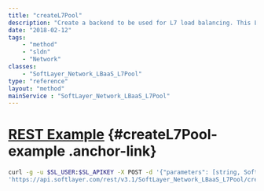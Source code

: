 ```yaml
---
title: "createL7Pool"
description: "Create a backend to be used for L7 load balancing. This L7 pool has backend protocol, L7 members, L7 health monitor and session affinity. L7 pool is associated with L7 policies. "
date: "2018-02-12"
tags:
    - "method"
    - "sldn"
    - "Network"
classes:
    - "SoftLayer_Network_LBaaS_L7Pool"
type: "reference"
layout: "method"
mainService : "SoftLayer_Network_LBaaS_L7Pool"
---
```


# [REST Example](#createL7Pool-example) <a href="/article/rest/"><i class="fas fa-question"></i></a> {#createL7Pool-example .anchor-link} 
```bash
curl -g -u $SL_USER:$SL_APIKEY -X POST -d '{"parameters": [string, SoftLayer_Network_LBaaS_L7Pool, SoftLayer_Network_LBaaS_L7Member, SoftLayer_Network_LBaaS_L7HealthMonitor, SoftLayer_Network_LBaaS_L7SessionAffinity]}' \
'https://api.softlayer.com/rest/v3.1/SoftLayer_Network_LBaaS_L7Pool/createL7Pool'
```
